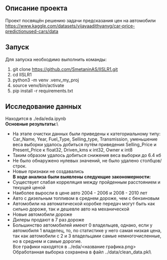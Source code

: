 ## Описание проекта
Проект посвящён решению задачи предсказания цен на автомобили https://www.kaggle.com/datasets/vijayaadithyanvg/car-price-predictionused-cars/data
## Запуск
Для запуска необходимо выполнить команды:
1. git clone https://github.com/SmetaninAS/IISLR1.git
2. cd IISLR1
3. python3 -m venv .venv_my_proj
4. source venv/bin/activate
5. pip install -r requirements.txt

## Исследование данных
Находится в ./eda/eda.ipynb\
**Основные результаты:**\
* На этапе очистки данных были приведены к категориальному типу: Car_Name, Year, Fuel_Type, Selling_type, Transmission, уменьшение веса выборки удалось добиться путём приведения Selling_Price и Present_Price к float32, Driven_kms к int32, Owner к int8
* Таким образом удалось добиться снижения веса выборки до 6.4 кб
* Не было обнаружено нулевых значений, не было удалено столбцов/строк.
* Новые признаки не создавались\
**В ходе анализа были выявлены следующие закономерности:**
* Существует слабая корреляция между пройденным расстоянием и текущей ценой
* Наиболее выросли в цене авто 2004 - 2006 и 2008 - 2010 лет
* Авто с дизельным топливом в среднем дороже, чем с бензиновым
* Автомобили на автоматической коробке передач могут быть как сильно дороже, так и дешевле авто на механической
* Новые автомобили дороже 
* Дилеры продают в 7 раз дороже
* Большинство автомобилей имеют 0 владельцев, однако, если у автомобиля 1 владелец, то, по статистике у него самая низкая цена, так как автомобили с 2 и 3 владельцами самые немногочисленные, но в среднем и самые дорогие.\
Все графики находятся в ../eda/<название графика.png>\
Обработанная выборка сохранена в файл ../data/clean_data.pkl\
